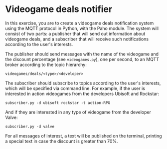 # Videogame deals notifier
In this exercise, you are to create a videogame deals notification system using the MQTT protocol in Python, with the Paho module. The system will consist of two parts: a publisher that will send out information about videogame deals, and a subscriber that will receive such notifications according to the user's interests.

The publisher should send messages with the name of the videogame and the discount percentage (see `videogames.py`), one per second, to an MQTT broker according to the topic hierarchy:

```
videogames/deals/<type>/<developer>
```

The subscriber should subscribe to topics according to the user's interests, which will be specified via command line. For example, if the user is interested in action videogames from the developers Ubisoft and Rockstar:

```
subscriber.py -d ubisoft rockstar -t action-RPG
```

And if they are interested in any type of videogame from the developer Valve:

```
subscriber.py -d valve
```

For all messages of interest, a text will be published on the terminal, printing a special text in case the discount is greater than 70%.
